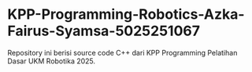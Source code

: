 # KPP-Programming-Robotics-Azka-Fairus-Syamsa-5025251067
Repository ini berisi source code C++ dari KPP Programming Pelatihan Dasar UKM Robotika 2025.
